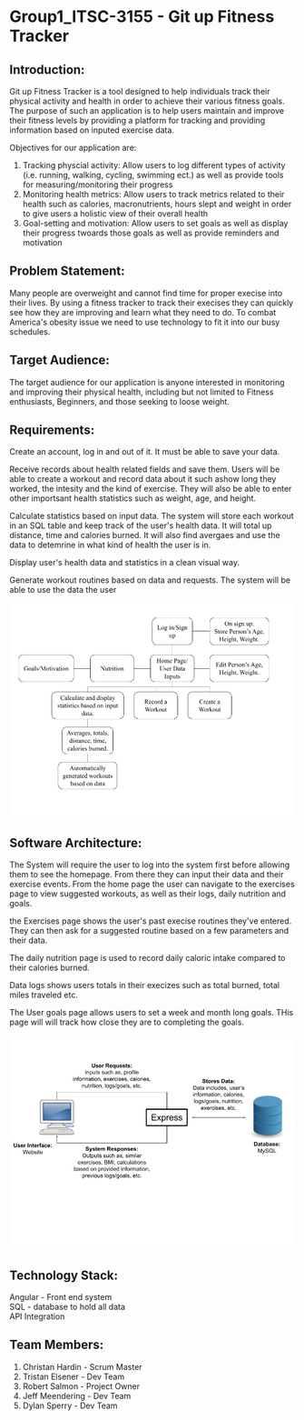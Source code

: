 # Group1_ITSC-3155 - Git up Fitness Tracker

## Introduction:
Git up Fitness Tracker is a tool designed to help individuals track their physical activity and health in order to achieve their various fitness goals. The purpose of such an application is to help users maintain and improve their fitness levels by providing a platform for tracking and providing information based on inputed exercise data.

Objectives for our application are:
1. Tracking physcial activity: Allow users to log different types of activity (i.e. running, walking, cycling, swimming ect.) as well as provide tools for measuring/monitoring their progress
2. Monitoring health metrics: Allow users to track metrics related to their health such as calories, macronutrients, hours slept and weight in order to give users a holistic view of their overall health
3. Goal-setting and motivation: Allow users to set goals as well as display their progress twoards those goals as well as provide reminders and motivation

## Problem Statement:
Many people are overweight and cannot find time for proper execise into their lives. By using a fitness tracker to track their execises they can quickly see how they are improving and learn what they need to do. To combat America's obesity issue we need to use technology to fit it into our busy schedules.

## Target Audience:
The target audience for our application is anyone interested in monitoring and improving their physical health, including but not limited to Fitness enthusiasts, Beginners, and those seeking to loose weight.

## Requirements:
Create an account, log in and out of it. It must be able to save your data.

Receive records about health related fields and save them. Users will be able to create a workout and record data about it such ashow long they worked, the intesity and the kind of exercise. They will also be able to enter other importsant health statistics such as weight, age, and height.

Calculate statistics based on input data. The system will store each workout in an SQL table and keep track of the user's health data. It will total up distance, time and calories burned. It will also find avergaes and use the data to detemrine in what kind of health the user is in. 

Display user's health data and statistics in a clean visual way. 

Generate workout routines based on data and requests. The system will be able to use the data the user

![Requirements_Photo](./images/Block_Diagram_2.png)


## Software Architecture:
The System will require the user to log into the system first before allowing them to see the homepage. From there they can input their data and their exercise events. From the home page the user can navigate to the exercises page to view suggested workouts, as well as their logs, daily nutrition and goals. 

the Exercises page shows the user's past execise routines they've entered. They can then ask for a suggested routine based on a few parameters and their data.

The daily nutrition page is used to record daily caloric intake compared to their calories burned. 

Data logs shows users totals in their execizes such as total burned, total miles traveled etc. 

The User goals page allows users to set a week and month long goals. THis page will will track how close they are to completing the goals. 

![Architecture_Photo](./images/Architecture.png)

## Technology Stack:
Angular - Front end system  <br>
SQL - database to hold all data  <br>
API Integration


## Team Members:
1. Christan Hardin - Scrum Master
2. Tristan Elsener - Dev Team
3. Robert Salmon - Project Owner
4. Jeff Meendering - Dev Team
5. Dylan Sperry - Dev Team

